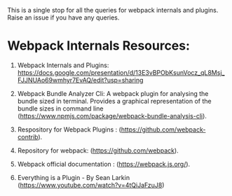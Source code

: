 This is a single stop for all the queries for webpack internals and plugins. Raise an issue if you have any queries.

# Webpack Internals Resources:

1. Webpack Internals and Plugins: https://docs.google.com/presentation/d/13E3vBPObKsunVocz_qL8Msj_FJJNUAo69wmhyr7EvAQ/edit?usp=sharing

2. Webpack Bundle Analyzer Cli: A webpack plugin for analysing the bundle sized in terminal. Provides a graphical representation of the bundle sizes in command line (https://www.npmjs.com/package/webpack-bundle-analysis-cli).

3. Respository for Webpack Plugins : (https://github.com/webpack-contrib).

4. Repository for webpack: (https://github.com/webpack).

5. Webpack official documentation : (https://webpack.js.org/).

6. Everything is a Plugin - By Sean Larkin (https://www.youtube.com/watch?v=4tQiJaFzuJ8)
